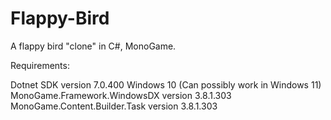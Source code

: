 # Flappy-Bird
A flappy bird "clone" in C#, MonoGame.

Requirements:

Dotnet SDK version 7.0.400
Windows 10 (Can possibly work in Windows 11)
MonoGame.Framework.WindowsDX version 3.8.1.303
MonoGame.Content.Builder.Task version 3.8.1.303


